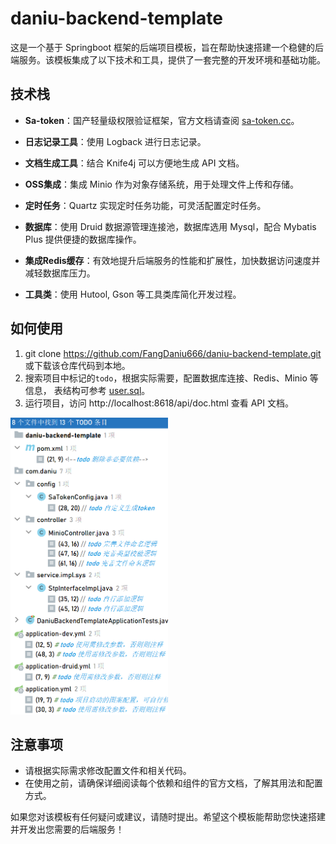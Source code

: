 # daniu-backend-template

这是一个基于 Springboot 框架的后端项目模板，旨在帮助快速搭建一个稳健的后端服务。该模板集成了以下技术和工具，提供了一套完整的开发环境和基础功能。

## 技术栈

- **Sa-token**：国产轻量级权限验证框架，官方文档请查阅 [sa-token.cc](https://sa-token.cc/index.html)。

- **日志记录工具**：使用 Logback 进行日志记录。

- **文档生成工具**：结合 Knife4j 可以方便地生成 API 文档。

- **OSS集成**：集成 Minio 作为对象存储系统，用于处理文件上传和存储。

- **定时任务**：Quartz 实现定时任务功能，可灵活配置定时任务。

- **数据库**：使用 Druid 数据源管理连接池，数据库选用 Mysql，配合 Mybatis Plus 提供便捷的数据库操作。

- **集成Redis缓存**：有效地提升后端服务的性能和扩展性，加快数据访问速度并减轻数据库压力。

- **工具类**：使用 Hutool, Gson 等工具类库简化开发过程。

## 如何使用

1. git clone https://github.com/FangDaniu666/daniu-backend-template.git  
  或下载该仓库代码到本地。
2. 搜索项目中标记的`todo`，根据实际需要，配置数据库连接、Redis、Minio 等信息，
  表结构可参考 [user.sql](https://github.com/FangDaniu666/daniu-backend-template/blob/main/src/main/resources/user.sql)。
3. 运行项目，访问 http://localhost:8618/api/doc.html 查看 API 文档。

<img src="imgs/img.png" alt="图片" style="width:50%;">


## 注意事项

- 请根据实际需求修改配置文件和相关代码。
- 在使用之前，请确保详细阅读每个依赖和组件的官方文档，了解其用法和配置方式。

如果您对该模板有任何疑问或建议，请随时提出。希望这个模板能帮助您快速搭建并开发出您需要的后端服务！
